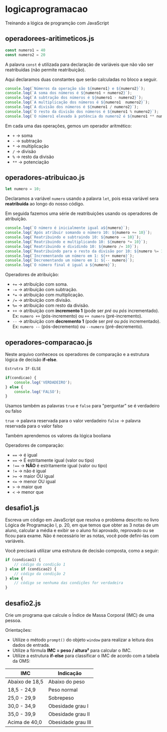 # logicaprogramacao

Treinando a lógica de programção com JavaScript

## operadorees-aritimeticos.js

~~~js
const numero1 = 40
const numero2 = 20
~~~

A palavra `const` é utilizada para declaração de variáveis que não vão ser reatribuídas (não permite reatribuição).

Aqui declaramos duas constantes que serão calculadas no bloco a seguir.

~~~js
console.log(`Números da operação são ${numero1} e ${numero2}`);
console.log(`A soma dos números é ${numero1 + numero2}`);
console.log(`A subtração dos números é ${numero1 - numero2}`);
console.log(`A multiplicação dos números é ${numero1  numero2}`);
console.log(`A divisão dos números é ${numero1 / numero2}`);
console.log(`O resto da divisão dos números é ${numero1 % numero2}`);
console.log(`O número1 elevado à potência do numero2 é ${numero1 ** numero2}`);
~~~

Em cada uma das operações, gemos um operador aritmético:

*   `+` -> soma
*   `-` -> subtração
*   `*` -> multiplicação
*   `/` -> divisão
*   `%` -> resto da divisão
*   `**` -> potenciação

## operadores-atribuicao.js
~~~js
let numero = 10;
~~~

Declaramos a variável `numero` usando a palavra `let`, pois essa variável sera **reatribuída** ao longo do nosso código.

Em seguida fazemos uma série de reatribuições usando os operadores de atribuíção.

~~~js
console.log(`O número é inicialmente igual a${numero}`);
console.log(`Após atribuir somando o número 10: ${numero += 10}`);
console.log(`Reatribuindo e subtraindo 10: ${numero -= 10}`);
console.log(`Reatribuindo e multiplicando 10: ${numero *= 10}`);
console.log(`Reatribuindo e dividindo 10: ${numero /= 10}`);
console.log(`Reatribuindo para o resto da divisão por 10: ${numero %= 10}`);
console.log(`Incrementando um número em 1: ${++ numero}`);
console.log(`Decrementando um número em 1: ${-- numero}`);
console.log(`O número final é igual a ${numero}`);
~~~

Operadores de atribuíção:

*   `+=` -> atribuíção com soma.
*   `-=` -> atribuíção com subtração.
*   `*=` -> atribuição com multiplicação.
*   `/=` -> atribuição com divisão.
*   `%=` -> atribuição com resto da divisão.
*   `++` -> atribuição com **incremento 1** (pode ser *pré* ou *pós* incrementado). Ex: `numero ++` (pós-incremento) ou `++ numero` (pré-incremento).
*   `--` -> atribuição com **decremento 1** (pode ser *pré* ou *pós* incrementado). Ex: `numero --` (pós-decremento) ou `--numero` (pré-decremento).


## operadores-comparacao.js

Neste arquivo conheceos os operadores de comparação e a estrutura lógica de decisão **if-else**.

~~~js
Estrutra IF-ELSE

if(condicao) { 
    console.log('VERDADEIRO');
} else {
    console.log('FALSO');
}
~~~

Usamos também as palavras `true` e `false` para "perguntar" se é verdadeiro ou falso

   `true` -> palavra reservada para o valor verdadeiro
   `false` -> palavra reservada para o valor falso

Também aprendemos os valores da lógica booliana


Operadores de comparação:

*   `==` -> é igual
*   `==` -> É estritamente igual (valor ou tipo)
*   `!==` -> **NÃO** é estritamente igual (valor ou tipo)
*   `!=` -> não é igual
*   `>=` -> maior OU igual
*   `<=` -> menor OU igual
*   `>` -> maior que
*   `<` -> menor que

## desafio1.js

Escreva um código em JavaScript que resolva o problema descrito no livro Lógica de Programação I, p. 20, em que temos que obter as 3 notas de um aluno, calcular a média e exibir se o aluno foi aprovado, reprovado ou se ficou para exame. Não é necessário ler as notas, você pode defini-las com variáveis.

Você precisará utilizar uma estrutura de decisão composta, como a seguir:

~~~js
if (condicao1) {
    // código da condição 1
} else if (condicao2) {
    // código da condição 2
} else {
    // código se nenhuma das condições for verdadeira
}
~~~

## desafio2.js

Crie um programa que calcule o Índice de Massa Corporal (IMC) de uma pessoa. 

Orientações: 
* Utilize o método `prompt()` do objeto `window` para realizar a leitura dos dados de entrada.
* Utilize a fórmula **IMC = peso / altura²** para calcular o IMC.
* Utilize a estrutura **if-else** para classificar o IMC de acordo com a tabela da OMS:

IMC | Indicação
----- | -----
Abaixo de 18,5	| Abaixo do peso
18,5 - 24,9	| Peso normal
25,0 - 29,9	| Sobrepeso
30,0 - 34,9	| Obesidade grau I
35,0 - 39,9	| Obesidade grau II
Acima de 40,0 |	Obesidade grau III